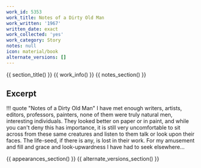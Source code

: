 ```yaml
---
work_id: 5353
work_title: Notes of a Dirty Old Man
work_written: '1967'
written_date: exact
work_collected: 'yes'
work_category: Story
notes: null
icon: material/book
alternate_versions: []
---
```


{{ section_title() }}
{{ work_info() }}
{{ notes_section() }}
## Excerpt
!!! quote "Notes of a Dirty Old Man"
    I have met enough writers, artists, editors, professors, painters, none of them were truly natural men, interesting individuals. They looked better on paper or in paint, and while you can't deny this has importance, it is still very uncomfortable to sit across from these same creatures and listen to them talk or look upon their faces. The life-seed, if there is any, is lost in their work. For my amusement and fill and grace and look-upwardness I have had to seek elsewhere...

{{ appearances_section() }}
{{ alternate_versions_section() }}